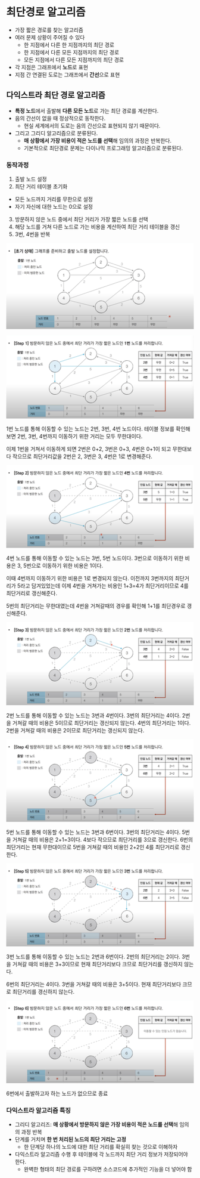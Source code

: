 # 최단경로 알고리즘
- 가장 짧은 경로를 찾는 알고리즘
- 여러 문제 상황이 주어질 수 있다
  - 한 지점에서 다른 한 지점까지의 최단 경로
  - 한 지점에서 다른 모든 지점까지의 최단 경로
  - 모든 지점에서 다른 모든 지점까지의 최단 경로
- 각 지점은 그래프에서 **노드**로 표현
- 지점 간 연결된 도로는 그래프에서 **간선**으로 표현

## 다익스트라 최단 경로 알고리즘
- **특정 노드**에서 출발해 **다른 모든 노드**로 가는 최단 경로를 계산한다.
- 음의 간선이 없을 때 정상적으로 동작한다.
  - 현실 세계에서의 도로는 음의 간선으로 표현되지 않기 때문이다.
- 그리고 그리디 알고리즘으로 분류된다.
  - **매 상황에서 가장 비용이 적은 노드를 선택**해 임의의 과정은 반복한다.
  - 기본적으로 최단경로 문제는 다이나믹 프로그래밍 알고리즘으로 분류된다.

### 동작과정
1. 출발 노드 설정
2. 최단 거리 테이블 초기화 
  - 모든 노드까지 거리를 무한으로 설정
  - 자기 자신에 대한 노드는 0으로 설정
3. 방문하지 않은 노드 중에서 최단 거리가 가장 짧은 노드를 선택
4. 해당 노드를 거쳐 다른 노드로 가는 비용을 계산하여 최단 거리 테이블을 갱신
5. 3번, 4번을 반복

![alt text](image.png)

![alt text](image-3.png)

1번 노드를 통해 이동할 수 있는 노드는 2번, 3번, 4번 노드이다. 테이블 정보를 확인해보면 2번, 3번, 4번까지 이동하기 위한 거리는 모두 무한대이다.

이제 1번을 거쳐서 이동하게 되면 2번은 0+2, 3번은 0+3, 4번은 0+1이 되고 무한대보다 작으므로 최단거리값을 2번은 2, 3번은 3, 4번은 1로 변경해준다.

![alt text](image-4.png)

4번 노드를 통해 이동할 수 있는 노드는 3번, 5번 노드이다. 3번으로 이동하기 위한 비용은 3, 5번으로 이동하기 위한 비용은 1이다. 

이때 4번까지 이동하기 위한 비용은 1로 변경되지 않는다. 이전까지 3번까지의 최단거리가 5라고 담겨있었는데 이제 4번을 거쳐가는 비용인 1+3=4가 최단거리이므로 4를 최단거리로 갱신해준다.

5번의 최단거리는 무한대였는데 4번을 거쳐갈때의 경우를 확인해 1+1를 최단경우로 갱신해준다.

![alt text](image-5.png)

2번 노드를 통해 이동할 수 있는 노드는 3번과 4번이다. 3번의 최단거리는 4이다. 2번을 거쳐갈 때의 비용은 5이므로 최단거리는 갱신되지 않는다. 4번의 최단거리는 1이다. 2번을 거쳐갈 때의 비용은 2이므로 최단거리는 갱신되지 않는다. 

![alt text](image-6.png)

5번 노드를 통해 이동할 수 있는 노드는 3번과 6번이다. 3번의 최단거리는 4이다. 5번을 거쳐갈 때의 비용은 2+1=3이다. 4보다 작으므로 최단거리를 3으로 갱신한다.
6번의 최단거리는 현재 무한대이므로 5번을 거쳐갈 때의 비용인 2+2인 4를 최단거리로 갱신한다.

![alt text](image-7.png)

3번 노드를 통해 이동할 수 있는 노드는 2번과 6번이다. 2번의 최단거리는 2이다. 3번을 거쳐갈 때의 비용은 3+3이므로 현재 최단거리보다 크므로 최단거리를 갱신하지 않는다.

6번의 최단거리는 4이다. 3번을 거쳐갈 때의 비용은 3+5이다. 현재 최단거리보다 크므로 최단거리를 갱신하지 않는다.

![alt text](image-8.png)

6번에서 출발하고자 하는 노드가 없으므로 종료

### 다익스트라 알고리즘 특징
- 그리디 알고리즈: **매 상황에서 방문하지 않은 가장 비용이 적은 노드를 선택**해 임의의 과정 반복
- 단계를 거치며 **한 번 처리된 노드의 최단 거리는 고정**
  - 한 단계당 하나의 노드에 대한 최단 거리를 확실히 찾는 것으로 이해하자
- 다익스트라 알고리즘 수행 후 테이블에 각 노드까지 최단 거리 정보가 저장되어야 한다.
  - 완벽한 형태의 최단 경로를 구하려면 소스코드에 추가적인 기능을 더 넣어야 함
